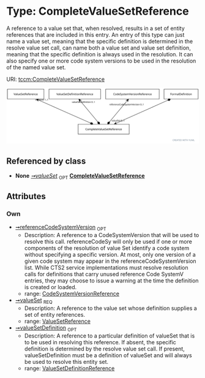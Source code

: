 
# Type: CompleteValueSetReference


A reference to a value set that, when resolved, results in a set of entity references that are included in this
entry. An entry of this type can just name a value set, meaning that the specific definition is determined in the
resolve value set call, can name both a value set and value set definition, meaning that the specific definition
is always used in the resolution. It can also specify one or more code system versions to be used in the
resolution of the named value set.

URI: [tccm:CompleteValueSetReference](https://hotecosystem.org/tccm/CompleteValueSetReference)


![img](images/CompleteValueSetReference.svg)

## Referenced by class

 *  **None** *[➞valueSet](formalDefinition__complete_value_set.md)*  <sub>OPT</sub>  **[CompleteValueSetReference](CompleteValueSetReference.md)**

## Attributes


### Own

 * [➞referenceCodeSystemVersion](completeValueSetReference__referenceCodeSystemVersion.md)  <sub>OPT</sub>
    * Description: A reference to a CodeSystemVersion that will be used to resolve this call. referenceCodeSy will only be used
if one or more components of the resolution of value Set identify a code system without specifying a specific
version. At most, only one version of a given code system may appear in the referenceCodeSystemVersion list.
While CTS2 service implementations must resolve resolution calls for definitions that carry unused reference
Code SystemV entries, they may choose to issue a warning at the time the definition is created or loaded.
    * range: [CodeSystemVersionReference](CodeSystemVersionReference.md)
 * [➞valueSet](completeValueSetReference__valueSet.md)  <sub>REQ</sub>
    * Description: A reference to the value set whose definition supplies a set of entity references.
    * range: [ValueSetReference](ValueSetReference.md)
 * [➞valueSetDefinition](completeValueSetReference__valueSetDefinition.md)  <sub>OPT</sub>
    * Description: A reference to a particular definition of valueSet that is to be used in resolving this reference. If absent,
the specific definition is determined by the resolve value set call. If present, valueSetDefinition must be
a definition of valueSet and will always be used to resolve this entity set.
    * range: [ValueSetDefinitionReference](ValueSetDefinitionReference.md)
